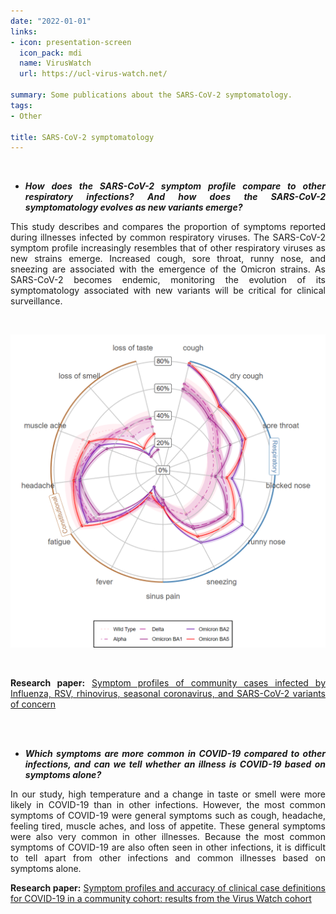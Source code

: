```yaml
---
date: "2022-01-01"
links:
- icon: presentation-screen
  icon_pack: mdi
  name: VirusWatch
  url: https://ucl-virus-watch.net/

summary: Some publications about the SARS-CoV-2 symptomatology.
tags:
- Other

title: SARS-CoV-2 symptomatology
---
```


<br>

<div style="text-align: justify">

-   ***How does the SARS-CoV-2 symptom profile compare to other respiratory infections? And how does the SARS-CoV-2 symptomatology evolves as new variants emerge?***

This study describes and compares the proportion of symptoms reported during illnesses infected by common respiratory viruses. The SARS-CoV-2 symptom profile increasingly resembles that of other respiratory viruses as new strains emerge. Increased cough, sore throat, runny nose, and sneezing are associated with the emergence of the Omicron strains. As SARS-CoV-2 becomes endemic, monitoring the evolution of its symptomatology associated with new variants will be critical for clinical surveillance.

<br>

![Sars](SC2_profile.png)

<br>

**Research paper:** [Symptom profiles of community cases infected by Influenza, RSV, rhinovirus, seasonal coronavirus, and SARS-CoV-2 variants of concern](https://www.researchsquare.com/article/rs-2402048/v1)

<br><br>

-   ***Which symptoms are more common in COVID-19 compared to other infections, and can we tell whether an illness is COVID-19 based on symptoms alone?***

In our study, high temperature and a change in taste or smell were more likely in COVID-19 than in other infections. However, the most common symptoms of COVID-19 were general symptoms such as cough, headache, feeling tired, muscle aches, and loss of appetite. These general symptoms were also very common in other illnesses. Because the most common symptoms of COVID-19 are also often seen in other infections, it is difficult to tell apart from other infections and common illnesses based on symptoms alone.

**Research paper:** [Symptom profiles and accuracy of clinical case definitions for COVID-19 in a community cohort: results from the Virus Watch cohort](https://wellcomeopenresearch.org/articles/7-84/v1)
